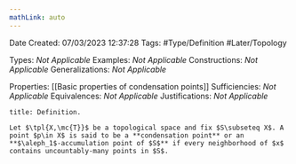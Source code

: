 ```yaml
---
mathLink: auto
---
```


<div class="topSpace"></div>

Date Created: 07/03/2023 12:37:28
Tags: #Type/Definition #Later/Topology

Types: _Not Applicable_
Examples: _Not Applicable_
Constructions: _Not Applicable_
Generalizations: _Not Applicable_

Properties: [[Basic properties of condensation points]]
Sufficiencies: _Not Applicable_
Equivalences: _Not Applicable_
Justifications: _Not Applicable_

``` ad-Definition
title: Definition.

Let $\tpl{X,\mc{T}}$ be a topological space and fix $S\subseteq X$. A point $p\in X$ is said to be a **condensation point** or an **$\aleph_1$-accumulation point of $S$** if every neighborhood of $x$ contains uncountably-many points in $S$.

```
